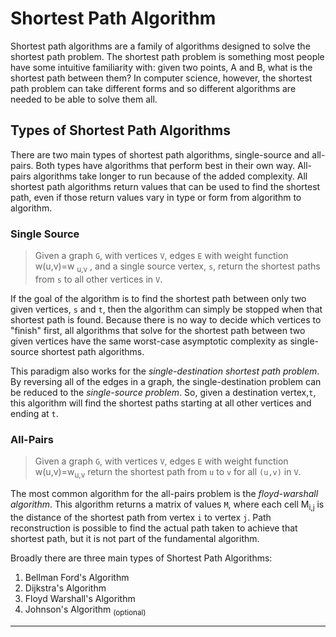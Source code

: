 # Shortest Path Algorithm

Shortest path algorithms are a family of algorithms designed to solve the shortest path problem. The shortest path problem is something most people have some intuitive familiarity with: given two points, A and B, what is the shortest path between them? In computer science, however, the shortest path problem can take different forms and so different algorithms are needed to be able to solve them all.

## Types of Shortest Path Algorithms

There are two main types of shortest path algorithms, single-source and all-pairs. Both types have algorithms that perform best in their own way. All-pairs algorithms take longer to run because of the added complexity. All shortest path algorithms return values that can be used to find the shortest path, even if those return values vary in type or form from algorithm to algorithm.

### Single Source

> Given a graph `G`, with vertices `V`, edges `E` with weight function w(u,v)=w <sub>u,v</sub> , and a single source vertex, `s`, return the shortest paths from `s` to all other vertices in `V`.

If the goal of the algorithm is to find the shortest path between only two given vertices, `s` and `t`, then the algorithm can simply be stopped when that shortest path is found. Because there is no way to decide which vertices to "finish" first, all algorithms that solve for the shortest path between two given vertices have the same worst-case asymptotic complexity as single-source shortest path algorithms.

This paradigm also works for the _single-destination shortest path problem_. By reversing all of the edges in a graph, the single-destination problem can be reduced to the _single-source problem_. So, given a destination vertex,`t`, this algorithm will find the shortest paths starting at all other vertices and ending at `t`.

### All-Pairs

> Given a graph `G`, with vertices `V`, edges `E` with weight function w(u,v)=w<sub>u,v</sub> return the shortest path from `u` to `v` for all `(u,v)` in `V`.

The most common algorithm for the all-pairs problem is the _floyd-warshall algorithm_. This algorithm returns a matrix of values `M`, where each cell M<sub>i,j</sub> is the distance of the shortest path from vertex `i` to vertex `j`. Path reconstruction is possible to find the actual path taken to achieve that shortest path, but it is not part of the fundamental algorithm.

Broadly there are three main types of Shortest Path Algorithms:
1. Bellman Ford's Algorithm
2. Dijkstra's Algorithm
3. Floyd Warshall's Algorithm
4. Johnson's Algorithm      <sub>(optional)</sub>

---